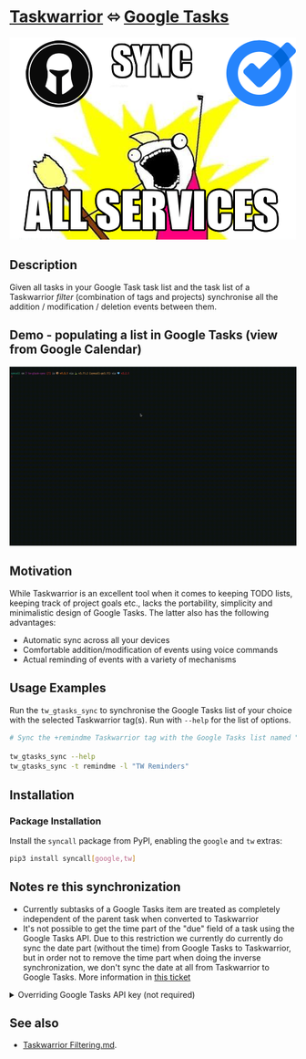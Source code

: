 # [Taskwarrior](https://taskwarrior.org/) ⬄ [Google Tasks](https://support.google.com/tasks/answer/7675772)

![logo](../misc/meme-tw-gtasks.png)

## Description

Given all tasks in your Google Task task list and the task list of a Taskwarrior
_filter_ (combination of tags and projects) synchronise all the addition /
modification / deletion events between them.

## Demo - populating a list in Google Tasks (view from Google Calendar)

![demo_gif](../misc/tw_gtasks_sync.gif)

## Motivation

While Taskwarrior is an excellent tool when it comes to keeping TODO lists,
keeping track of project goals etc., lacks the portability, simplicity and
minimalistic design of Google Tasks. The latter also has the following
advantages:

- Automatic sync across all your devices
- Comfortable addition/modification of events using voice commands
- Actual reminding of events with a variety of mechanisms

## Usage Examples

Run the `tw_gtasks_sync` to synchronise the Google Tasks list of your choice with
the selected Taskwarrior tag(s). Run with `--help` for the list of options.

```sh
# Sync the +remindme Taskwarrior tag with the Google Tasks list named "TW Reminders"

tw_gtasks_sync --help
tw_gtasks_sync -t remindme -l "TW Reminders"
```

## Installation

### Package Installation

Install the `syncall` package from PyPI, enabling the `google` and `tw`
extras:

```sh
pip3 install syncall[google,tw]
```

## Notes re this synchronization

- Currently subtasks of a Google Tasks item are treated as completely
  independent of the parent task when converted to Taskwarrior
- It's not possible to get the time part of the "due" field of a task using the
  Google Tasks API. Due to this restriction we currently do currently do sync
  the date part (without the time) from Google Tasks to Taskwarrior, but in
  order not to remove the time part when doing the inverse synchronization, we
  don't sync the date at all from Taskwarrior to Google Tasks. More
  information in [this ticket](https://issuetracker.google.com/u/1/issues/128979662)

<details>
<summary>Overriding Google Tasks API key (not required)</summary>

**This step isn't since the Google Console app of this project is now verified.**

At the moment the Google Console app that makes use of the Google Tasks API is
still in Testing mode and awaiting approval from Google. This means that if it
raches more than 100 users, the integration may stop working for you. In that
case in order to use this integration you will have to register for your own
developer account with the Google Tasks API with the following steps:

Firstly, remove the `~/.gtasks_credentials.pickle` file on your system since
that will be reused if found by the app.

For creating your own Google Cloud Developer App:

- Go to the [Google Cloud developer console](https://console.cloud.google.com/)
- Make a new project
- From the sidebar go to `API & Services` and once there click the `ENABLE APIS AND SERVICES` button
- Look for and Enable the `Tasks API`

Your newly created app now has access to the Tasks API. We now have to create
and download the credentials:

- Again, from the sidebar under `API And Services` click `Credentials`
- In the Google Tasks API screen, click the `CREATE CREDENTIALS` button.
- Select the `User data` radio button (not the `Application data`).
- Fill in the `OAuth Consent Screen` information (shouldn't affect the process)
- Allow the said credentials to access the following scopes:
  - `Create, edit, organize, and delete all your tasks`
  - `View your tasks`
- Create a new `OAuth Client ID`. Set the type to `Desktop App` (app name is not
  important).
- Finally download the credentials in JSON form by clicking the download button
  as shown below. This is the file you need to point to when running
  `tw_gtasks_sync`.

  ![download-btn](../misc/gcal-json-btn.png)

To specify your custom credentials JSON file use the `--google-secret` flag as follows:

```sh
tw_gtasks_sync -l "<list-name>" -t "<taskwarrior-tag>" --google-secret "<path/to/downloaded/json/file>"
```

</details>

## See also

- <a href="https://github.com/bergercookie/syncall/blob/master/docs/taskwarrior-filtering.md">Taskwarrior Filtering.md</a>.
